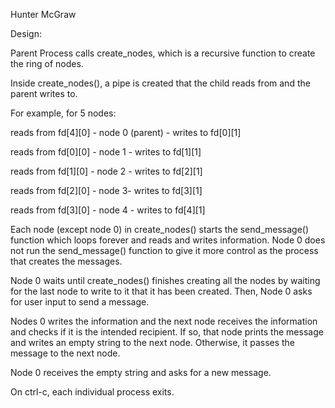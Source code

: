 Hunter McGraw

Design:

Parent Process calls create_nodes, which is a recursive function to create the ring of nodes.

Inside create_nodes(), a pipe is created that the child reads from and the parent writes to.

For example, for 5 nodes:

reads from fd\[4\]\[0\] - node 0 (parent) - writes to fd\[0\]\[1\]

reads from fd\[0\]\[0\] - node 1 - writes to fd\[1\]\[1\]

reads from fd\[1\]\[0\] - node 2 - writes to fd\[2\]\[1\]

reads from fd\[2\]\[0\] - node 3- writes to fd\[3\]\[1\]

reads from fd\[3\]\[0\] - node 4 - writes to fd\[4\]\[1\]


Each node (except node 0) in create_nodes() starts the send_message() function which loops forever and reads and writes information.
Node 0 does not run the send_message() function to give it more control as the process that creates the messages.

Node 0 waits until create_nodes() finishes creating all the nodes by waiting for the last node to write to it that it has been created.
Then, Node 0 asks for user input to send a message.

Nodes 0 writes the information and the next node receives the information and checks if it is the intended recipient.
If so, that node prints the message and writes an empty string to the next node. Otherwise, it passes the message to the next node.

Node 0 receives the empty string and asks for a new message.

On ctrl-c, each individual process exits.
